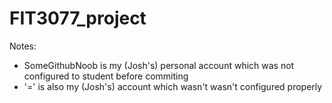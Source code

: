 # FIT3077_project

Notes:
- SomeGithubNoob is my (Josh's) personal account which was not configured to student before commiting
- '=' is also my (Josh's) account which wasn't wasn't configured properly
